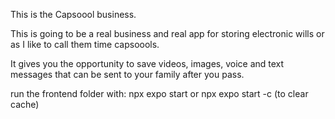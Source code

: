 This is the Capsoool business. 

This is going to be a real business and real app for storing electronic wills or as I like to call them time capsoools.

It gives you the opportunity to save videos, images, voice and text messages that can be sent to your family after you pass.


run the frontend folder with:
npx expo start
or
npx expo start -c (to clear cache)